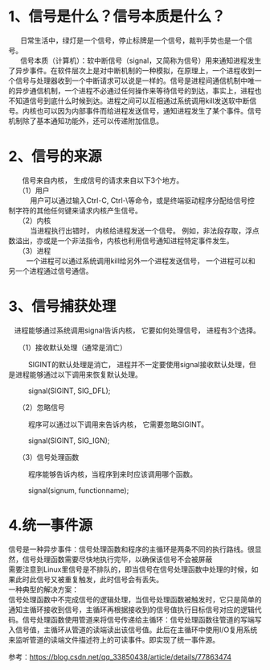 

# 1、信号是什么？信号本质是什么？  
      日常生活中，绿灯是一个信号，停止标牌是一个信号，裁判手势也是一个信号。  
      信号本质（计算机）：软中断信号（signal，又简称为信号）用来通知进程发生了异步事件。在软件层次上是对中断机制的一种模拟，在原理上，一个进程收到一个信号与处理器收到一个中断请求可以说是一样的。信号是进程间通信机制中唯一的异步通信机制，一个进程不必通过任何操作来等待信号的到达，事实上，进程也不知道信号到底什么时候到达。进程之间可以互相通过系统调用kill发送软中断信号。内核也可以因为内部事件而给进程发送信号，通知进程发生了某个事件。信号机制除了基本通知功能外，还可以传递附加信息。  

# 2、信号的来源
       信号来自内核， 生成信号的请求来自以下3个地方。  
     （1）用户  
           用户可以通过输入Ctrl-C, Ctrl-\等命令，或是终端驱动程序分配给信号控制字符的其他任何键来请求内核产生信号。  
     （2）内核  
           当进程执行出错时， 内核给进程发送一个信号。 例如，非法段存取，浮点数溢出，亦或是一个非法指令，内核也利用信号通知进程特定事件发生。  
     （3）进程  
         一个进程可以通过系统调用kill给另外一个进程发送信号， 一个进程可以和另一个进程通过信号通信。  
         
# 3、信号捕获处理  

      进程能够通过系统调用signal告诉内核， 它要如何处理信号， 进程有3个选择。  

     （1）接收默认处理（通常是消亡）  

          SIGINT的默认处理是消亡， 进程并不一定要使用signal接收默认处理，但是进程能够通过以下调用来恢复默认处理。  

          signal(SIGINT, SIG_DFL);  

     （2）忽略信号  

          程序可以通过以下调用来告诉内核， 它需要忽略SIGINT。  

          signal(SIGINT, SIG_IGN);  
          
     （3）信号处理函数  

          程序能够告诉内核，当程序到来时应该调用哪个函数。  

          signal(signum, functionname);  

# 4.统一事件源  
信号是一种异步事件：信号处理函数和程序的主循环是两条不同的执行路线。很显然，信号处理函数需要尽快地执行完毕，以确保该信号不会被屏蔽      
需要注意到Linux里信号是不排队的，即当信号在信号处理函数中处理的时候，如果此时此信号又被重复触发，此时信号会有丢失。      
一种典型的解决方案：  
信号处理函数中不完成信号的逻辑处理，当信号处理函数被触发时，它只是简单的通知主循环接收到信号，主循环再根据接收到的信号值执行目标信号对应的逻辑代码。信号处理函数使用管道来将信号传递给主循环：信号处理函数往管道的写端写入信号值，主循环从管道的读端读出该信号值。此后在主循环中使用I/O复用系统来监听管道的读端文件描述符上的可读事件。即实现了统一事件源。  

参考：https://blog.csdn.net/qq_33850438/article/details/77863474 
